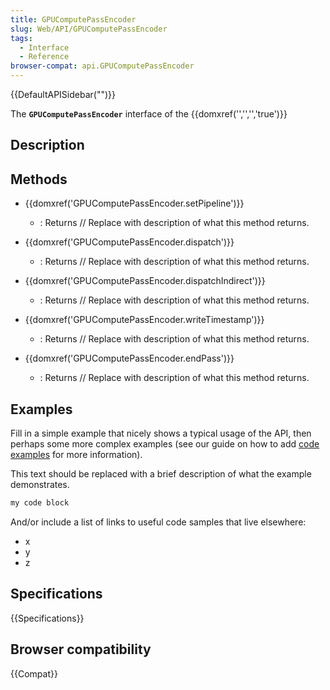 ```yaml
---
title: GPUComputePassEncoder
slug: Web/API/GPUComputePassEncoder
tags:
  - Interface
  - Reference
browser-compat: api.GPUComputePassEncoder
---
```

{{DefaultAPISidebar("")}}

The **`GPUComputePassEncoder`** interface of the {{domxref('','','','true')}} 

## Description

 





## Methods

- {{domxref('GPUComputePassEncoder.setPipeline')}}
  - : Returns // Replace with description of what this method returns.

- {{domxref('GPUComputePassEncoder.dispatch')}}
  - : Returns // Replace with description of what this method returns.

- {{domxref('GPUComputePassEncoder.dispatchIndirect')}}
  - : Returns // Replace with description of what this method returns.

- {{domxref('GPUComputePassEncoder.writeTimestamp')}}
  - : Returns // Replace with description of what this method returns.

- {{domxref('GPUComputePassEncoder.endPass')}}
  - : Returns // Replace with description of what this method returns.

## Examples

Fill in a simple example that nicely shows a typical usage of the API, then perhaps some more complex examples (see our guide on how to add [code examples](/en-US/docs/MDN/Contribute/Structures/Code_examples) for more information).

This text should be replaced with a brief description of what the example demonstrates.

```js
my code block
```

And/or include a list of links to useful code samples that live elsewhere:

*   x
*   y
*   z

## Specifications

{{Specifications}}

## Browser compatibility

{{Compat}}


